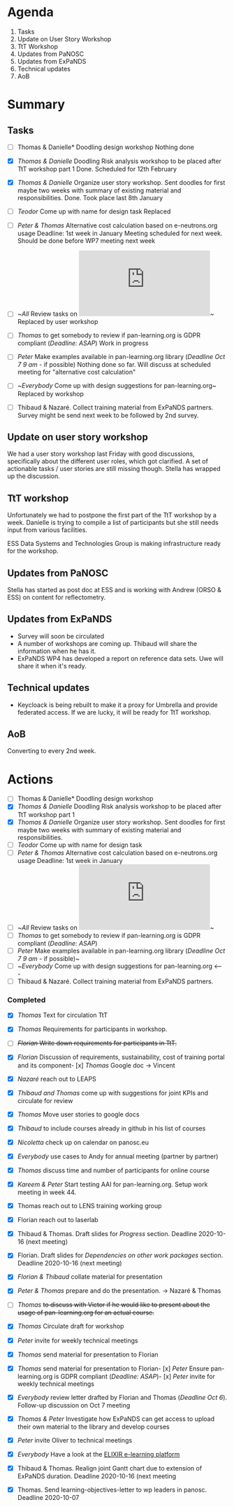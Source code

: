 Agenda
======

1. Tasks
1. Update on User Story Workshop
1. TtT Workshop
1. Updates from PaNOSC
1. Updates from ExPaNDS
1. Technical updates
1. AoB


Summary
=======


## Tasks

- [ ] Thomas & Danielle* Doodling design workshop
Nothing done

- [x] *Thomas & Danielle* Doodling Risk analysis workshop to be placed after TtT workshop part 1
Done. Scheduled for 12th February

- [x] *Thomas & Danielle* Organize user story workshop. Sent doodles for first maybe two weeks with summary of existing material and responsibilities. 
Done. Took place last 8th January 

- [ ] *Teodor* Come up with name for design task
Replaced 

- [ ] *Peter & Thomas* Alternative cost calculation based on e-neutrons.org usage  Deadline: 1st week in January 
Meeting scheduled for next week. Should be done before WP7 meeting next week

- [ ] ~*All* Review tasks on ![mind map](https://github.com/panosc-eu/panosc/blob/master/Work%20Packages/WP8%20User%20Training/MeetingMinutes/snippets/Requirements.pdf)~
Replaced by user workshop

- [ ] *Thomas* to get somebody to review if pan-learning.org is GDPR compliant (*Deadline: ASAP*)
Work in progress

- [ ] *Peter* Make examples available in pan-learning.org library (*Deadline Oct 7 9 am* - if possible)
Nothing done so far. Will discuss at scheduled meeting for "alternative cost calculation"

- [ ] ~*Everybody* Come up with design suggestions for pan-learning.org~
Replaced by workshop

- [ ] Thibaud & Nazaré. Collect training material from ExPaNDS partners. 
Survey might be send next week to be followed by 2nd survey. 


## Update on user story workshop

We had a user story workshop last Friday with good discussions, specifically about the different user roles, which got clarified. A set of actionable tasks / user stories are still missing though. Stella has wrapped up the discussion.

## TtT workshop

Unfortunately we had to postpone the first part of the TtT workshop by a week. Danielle is trying to compile a list of participants but she still needs input from various facilities.

ESS Data Systems and Technologies Group is making infrastructure ready for the workshop. 

## Updates from PaNOSC
Stella has started as post doc at ESS and is working with Andrew (ORSO & ESS) on content for reflectometry.


## Updates from ExPaNDS
* Survey will soon be circulated
* A number of workshops are coming up. Thibaud will share the information when he has it. 
* ExPaNDS WP4 has developed a report on reference data sets. Uwe will share it when it's ready. 

## Technical updates
* Keycloack is being rebuilt to make it a proxy for Umbrella and provide federated access. If we are lucky, it will be ready for TtT workshop. 


## AoB
Converting to every 2nd week. 



Actions
=======
- [ ] Thomas & Danielle* Doodling design workshop
- [x] *Thomas & Danielle* Doodling Risk analysis workshop to be placed after TtT workshop part 1
- [x] *Thomas & Danielle* Organize user story workshop. Sent doodles for first maybe two weeks with summary of existing material and responsibilities. 
- [ ] *Teodor* Come up with name for design task
- [ ] *Peter & Thomas* Alternative cost calculation based on e-neutrons.org usage  Deadline: 1st week in January 
- [ ] ~*All* Review tasks on ![mind map](https://github.com/panosc-eu/panosc/blob/master/Work%20Packages/WP8%20User%20Training/MeetingMinutes/snippets/Requirements.pdf)~
- [ ] *Thomas* to get somebody to review if pan-learning.org is GDPR compliant (*Deadline: ASAP*)
- [ ] *Peter* Make examples available in pan-learning.org library (*Deadline Oct 7 9 am* - if possible)~
- [ ] ~*Everybody* Come up with design suggestions for pan-learning.org <---
- [ ] Thibaud & Nazaré. Collect training material from ExPaNDS partners. 

### Completed
- [x] *Thomas* Text for circulation TtT
- [x] *Thomas* Requirements for participants in workshop.
- [ ] ~~*Florian* Write down requirements for participants in TtT.~~
- [x] *Florian* Discussion of requirements, sustainability, cost of training portal and its component- [x] *Thomas* Google doc -> Vincent
- [x] *Nazaré* reach out to LEAPS 
- [x] *Thibaud and Thomas* come up with suggestions for joint KPIs and circulate for review
- [x] *Thomas* Move user stories to google docs
- [x] *Thibaud* to include courses already in github in his list of courses
- [x] *Nicoletta* check up on calendar on panosc.eu
- [x] *Everybody* use cases to Andy for annual meeting (partner by partner)
- [x] *Thomas* discuss time and number of participants for online course
- [x] *Kareem & Peter* Start testing AAI for pan-learning.org. Setup work meeting in week 44.
- [x] Thomas reach out to LENS training working group
- [x] Florian reach out to laserlab
- [x] Thibaud & Thomas. Draft slides for *Progress* section. Deadline 2020-10-16 (next meeting)
- [x] Florian. Draft slides for *Dependencies on other work packages* section. Deadline 2020-10-16 (next meeting)
- [x] *Florian & Thibaud* collate material for presentation
- [x] *Peter & Thomas* prepare and do the presentation. -> Nazaré & Thomas
- [ ] *Thomas* ~~to discuss with Victor if he would like to present about the usage of pan-learning.org for an actual course.~~
- [x] *Thomas* Circulate draft for workshop
- [x] *Peter* invite for weekly technical meetings
- [x] *Thomas* send material for presentation to Florian
- [x] *Thomas* send material for presentation to Florian- [x] *Peter* Ensure pan-learning.org is GDPR compliant (*Deadline: ASAP*)- [x] *Peter* invite for weekly technical meetings
- [x] *Everybody* review letter drafted by Florian and Thomas (*Deadline Oct 6*). Follow-up discussion on Oct 7 meeting
- [x] *Thomas & Peter* Investigate how ExPaNDS can get access to upload their own material to the library and develop courses
- [x] *Peter* invite Oliver to technical meetings
- [x] *Everybody* Have a look at the [ELIXIR e-learning platform](https://elixir.mf.uni-lj.si)
- [x] Thibaud & Thomas. Realign joint Gantt chart due to extension of ExPaNDS duration. Deadline 2020-10-16 (next meeting
- [x] Thomas. Send learning-objectives-letter to wp leaders in panosc. Deadline 2020-10-07




